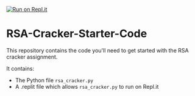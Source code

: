 [![Run on Repl.it](https://repl.it/badge/github/CPSC-348-01-Fall-2020-Org/RSA-Cracker-Starter-Code)](https://repl.it/github/CPSC-348-01-Fall-2020-Org/RSA-Cracker-Starter-Code)

# RSA-Cracker-Starter-Code

This repository contains the code you'll need to get started with the RSA cracker assignment.

It contains:
 - The Python file `rsa_cracker.py`
 - A .replit file which allows `rsa_cracker.py` to run on Repl.it
